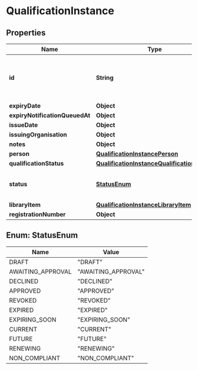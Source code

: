

# QualificationInstance


## Properties

| Name | Type | Description | Notes |
|------------ | ------------- | ------------- | -------------|
|**id** | **String** | The identifier string for the [Qualification Instance](https://developers.intellihr.io/docs/v1/). |  [optional] |
|**expiryDate** | **Object** |  |  [optional] |
|**expiryNotificationQueuedAt** | **Object** |  |  [optional] |
|**issueDate** | **Object** |  |  [optional] |
|**issuingOrganisation** | **Object** |  |  [optional] |
|**notes** | **Object** |  |  [optional] |
|**person** | [**QualificationInstancePerson**](QualificationInstancePerson.md) |  |  [optional] |
|**qualificationStatus** | [**QualificationInstanceQualificationStatus**](QualificationInstanceQualificationStatus.md) |  |  [optional] |
|**status** | [**StatusEnum**](#StatusEnum) | The status of this [Qualification Instance](https://developers.intellihr.io/docs/v1/) |  [optional] |
|**libraryItem** | [**QualificationInstanceLibraryItem**](QualificationInstanceLibraryItem.md) |  |  [optional] |
|**registrationNumber** | **Object** |  |  [optional] |



## Enum: StatusEnum

| Name | Value |
|---- | -----|
| DRAFT | &quot;DRAFT&quot; |
| AWAITING_APPROVAL | &quot;AWAITING_APPROVAL&quot; |
| DECLINED | &quot;DECLINED&quot; |
| APPROVED | &quot;APPROVED&quot; |
| REVOKED | &quot;REVOKED&quot; |
| EXPIRED | &quot;EXPIRED&quot; |
| EXPIRING_SOON | &quot;EXPIRING_SOON&quot; |
| CURRENT | &quot;CURRENT&quot; |
| FUTURE | &quot;FUTURE&quot; |
| RENEWING | &quot;RENEWING&quot; |
| NON_COMPLIANT | &quot;NON_COMPLIANT&quot; |



